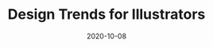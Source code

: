 ---
layout: post
title: Design Trends for Illustrators
date: 2020-10-08
categories: education
root: /work/
description: Applying trending styles and techniques
redirect: https://www.crowdcast.io/e/designtrends/register
---